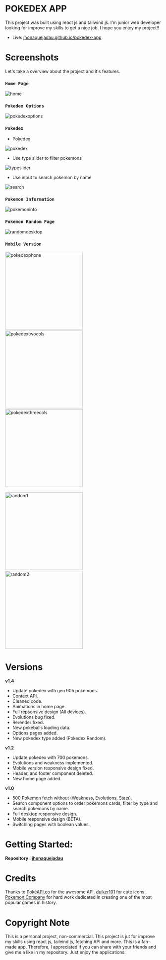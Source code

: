 # POKEDEX APP
<p> This project was built using react js and tailwind js. 
    I'm junior web developer looking for improve my skills to get a nice job.
    I hope you enjoy my project!!
</p>

* Live: <a href="https://jhonaquejadau.github.io/pokedex-app/">jhonaquejadau.github.io/pokedex-app</a>


# Screenshots

Let's take a overview about the project and it's features.

### `Home Page`
<img src="src/assets/images/home.PNG" alt="home" />

### `Pokedex Options`
<img src="src/assets/images/pokedexoptions.PNG" alt="pokedexoptions" />

### `Pokedex`
* Pokedex
<img src="src/assets/images/pokedex.PNG" alt="pokedex" />

* Use type slider to filter pokemons
<img src="src/assets/images/typeslider.PNG" alt="typeslider" />

* Use input to search pokemon by name 
<img src="src/assets/images/search.PNG" alt="search" />

### `Pokemon Information`
<img src="src/assets/images/pokemoninfo.PNG" alt="pokemoninfo" />

### `Pokemon Random Page`
<img src="src/assets/images/randomdesktop.PNG" alt="randomdesktop" />

### `Mobile Version`

<img src="src/assets/images/pokedexphone.PNG" alt="pokedexphone" width="250"/>&nbsp;&nbsp;&nbsp;&nbsp;
<img src="src/assets/images/pokedextwocols.PNG" alt="pokedextwocols" width="250"/>&nbsp;&nbsp;&nbsp;&nbsp;
<img src="src/assets/images/pokedexthreecols.PNG" alt="pokedexthreecols" width="250"/>&nbsp;&nbsp;&nbsp;&nbsp;

<img src="src/assets/images/random1.PNG" alt="random1" width="250"/>&nbsp;&nbsp;&nbsp;&nbsp;
<img src="src/assets/images/random2.PNG" alt="random2" width="250"/>&nbsp;&nbsp;&nbsp;&nbsp;

# Versions

**v1.4**
* Update pokedex with gen 905 pokemons.
* Context API.
* Cleaned code.
* Animations in home page.
* Full repsonsive design (All devices).
* Evolutions bug fixed.
* Rerender fixed.
* New pokeballs loading data.
* Options pages added.
* New pokedex type added (Pokedex Random).

**v1.2**
* Update pokedex with 700 pokemons.
* Evolutions and weakness implemented.
* Mobile version responsive design fixed.
* Header, and footer component deleted.
* New home page added.

**v1.0**
* 500 Pokemon fetch without (Weakness, Evolutions, Stats).
* Search component options to order pokemons cards, filter by type and search pokemons by name.
* Full desktop responsive design.
* Mobile responsive design (BETA).
* Switching pages with boolean values. 

# Getting Started:

**Repository : [jhonaquejadau](https://github.com/jhonaquejadau/pokedex-app)**

# Credits
Thanks to [PokéAPI.co](https://github.com/PokeAPI/pokeapi) for the awesome API. [duiker101](https://github.com/duiker101/pokemon-type-svg-icons) for cute icons. [Pokemon Company](https://www.pokemon.com/el/) for hard work dedicated in creating one of the most popular games in history.

# Copyright Note
This is a personal project, non-commercial. This project is jut for improve my skills using react js, taileind js, fetching API and more. This is a fan-made app. Therefore, I appreciated if you can share with your friends and give me a like in my repository. Just enjoy the applications.
